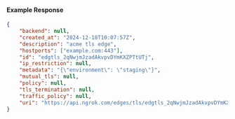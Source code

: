 <!-- Code generated for API Clients. DO NOT EDIT. -->

#### Example Response

```json
{
	"backend": null,
	"created_at": "2024-12-18T10:07:57Z",
	"description": "acme tls edge",
	"hostports": ["example.com:443"],
	"id": "edgtls_2qNwjmJzadAkvpvDYmKXZPTtUTj",
	"ip_restriction": null,
	"metadata": "{\"environment\": \"staging\"}",
	"mutual_tls": null,
	"policy": null,
	"tls_termination": null,
	"traffic_policy": null,
	"uri": "https://api.ngrok.com/edges/tls/edgtls_2qNwjmJzadAkvpvDYmKXZPTtUTj"
}
```
